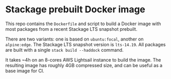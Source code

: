 # Stackage prebuilt Docker image

This repo contains the `Dockerfile` and script to build a Docker image with most
packages from a recent Stackage LTS snapshot prebuilt.

There are two variants: one is based on `ubuntu:focal`, another on
`alpine:edge`. The Stackage LTS snapshot version is `lts-14.19`. All packages
are built with a single `stack build --haddock` command.

It takes ~4h on an 8-cores AWS Lightsail instance to build the image. The
resulting image has roughly 4GB compressed size, and can be useful as a base
image for CI.

